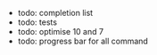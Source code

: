 - todo: completion list
- todo: tests
- todo: optimise 10 and 7
- todo: progress bar for all command
